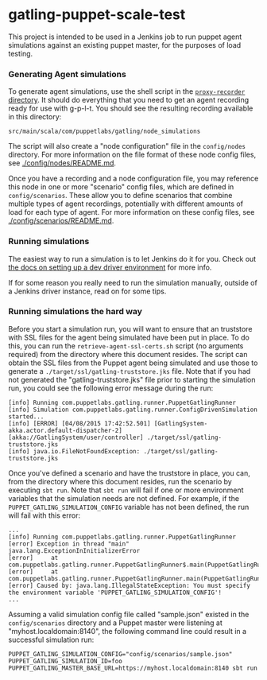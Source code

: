gatling-puppet-scale-test
=========================

This project is intended to be used in a Jenkins job to run puppet
agent simulations against an existing puppet master, for the purposes
of load testing.

### Generating Agent simulations

To generate agent simulations, use the shell script in the
[`proxy-recorder` directory](../proxy-recorder).  It should do everything that
you need to get an agent recording ready for use with g-p-l-t.  You should see
the resulting recording available in this directory:

    src/main/scala/com/puppetlabs/gatling/node_simulations

The script will also create a "node configuration" file in the `config/nodes`
directory.  For more information on the file format of these node config files,
see [./config/nodes/README.md](./config/nodes/README.md).

Once you have a recording and a node configuration file, you may reference this
node  in one or more "scenario" config files, which are defined in `config/scenarios`.
These allow you to define scenarios that combine multiple types of agent recordings,
potentially with different amounts of load for each type of agent.  For more
information on these config files, see [./config/scenarios/README.md](./config/scenarios/README.md).

### Running simulations

The easiest way to run a simulation is to let Jenkins do it for you.  Check out
[the docs on setting up a dev driver environment](../jenkins-integration/dev) for
more info.

If for some reason you really need to run the simulation manually, outside of
a Jenkins driver instance, read on for some tips.

### Running simulations the hard way

Before you start a simulation run, you will want to ensure that an truststore
with SSL files for the agent being simulated have been put in place.  To do
this, you can run the `retrieve-agent-ssl-certs.sh` script (no arguments
required) from the directory where this document resides.  The script can obtain
the SSL files from the Puppet agent being simulated and use those to generate
a `./target/ssl/gatling-truststore.jks` file.  Note that if you had not
generated the "gatling-truststore.jks" file prior to starting the simulation
run, you could see the following error message during the run:

~~~~
[info] Running com.puppetlabs.gatling.runner.PuppetGatlingRunner
[info] Simulation com.puppetlabs.gatling.runner.ConfigDrivenSimulation started...
[info] [ERROR] [04/08/2015 17:42:52.501] [GatlingSystem-akka.actor.default-dispatcher-2] [akka://GatlingSystem/user/controller] ./target/ssl/gatling-truststore.jks
[info] java.io.FileNotFoundException: ./target/ssl/gatling-truststore.jks
~~~~

Once you've defined a scenario and have the truststore in place, you can, from
the directory where this document resides, run the scenario by executing
`sbt run`.  Note that `sbt run` will fail if one or more environment variables
that the simulation needs are not defined.  For example, if the
`PUPPET_GATLING_SIMULATION_CONFIG` variable has not been defined, the run will
fail with this error:

~~~~
...
[info] Running com.puppetlabs.gatling.runner.PuppetGatlingRunner
[error] Exception in thread "main" java.lang.ExceptionInInitializerError
[error] 	at com.puppetlabs.gatling.runner.PuppetGatlingRunner$.main(PuppetGatlingRunner.scala:17)
[error] 	at com.puppetlabs.gatling.runner.PuppetGatlingRunner.main(PuppetGatlingRunner.scala)
[error] Caused by: java.lang.IllegalStateException: You must specify the environment variable 'PUPPET_GATLING_SIMULATION_CONFIG'!
...
~~~~

Assuming a valid simulation config file called "sample.json" existed in the
`config/scenarios` directory and a Puppet master were listening at
"myhost.localdomain:8140", the following command line could result in a
successful simulation run:

~~~~
PUPPET_GATLING_SIMULATION_CONFIG="config/scenarios/sample.json" PUPPET_GATLING_SIMULATION_ID=foo PUPPET_GATLING_MASTER_BASE_URL=https://myhost.localdomain:8140 sbt run
~~~~

